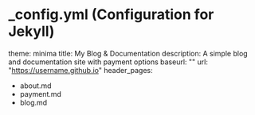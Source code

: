 # _config.yml (Configuration for Jekyll)
theme: minima
title: My Blog & Documentation
description: A simple blog and documentation site with payment options
baseurl: ""
url: "https://username.github.io"
header_pages:
  - about.md
  - payment.md
  - blog.md

